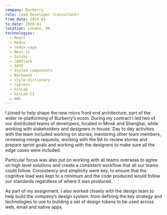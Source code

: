 ```yaml
---
company: Burberry
role: Lead Developer (Consultant)
from_date: 2019-01
to_date: 2020-01
location: London, UK
technologies:
  - React
  - Redux
  - redux-saga
  - Next.js
  - Gatsby
  - JAMStack
  - SASS
  - Styled components
  - Backpack
  - style-dictionary
  - Cypress
  - GitLab
  - GitLab CI
  - AWS
---
```


I joined to help shape the new micro front end architecture, part of the wider re-platforming of Burberry’s ecom. During my contract I led two of our distributed teams of developers, located in Minsk and Shanghai, while working with stakeholders and designers in-house. Day to day activities with the team included working on stories, mentoring other team members, reviewing merge requests, working with the BA to review stories and prepare sprint goals and working with the designers to make sure all the edge cases were included.

Particular focus was also put on working with all teams overseas to agree on high level solutions and create a consistent workflow that all our teams could follow. Consistency and simplicity were key, to ensure that the cognitive load was kept to a minimum and the code produced would follow our standards regardless of where it was produced.

As part of my assignment, I also worked closely with the design team to help build the company’s design system: from defining the key strategy and technologies to use to building a set of design tokens to be used across web, email and native apps.
